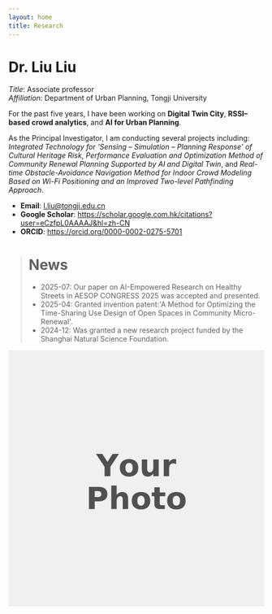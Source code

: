 ```yaml
---
layout: home
title: Research
---
```


# Dr. Liu Liu

*Title*: Associate professor  
*Affiliation*: Department of Urban Planning, Tongji University
 
For the past five years, I have been working on **Digital Twin City**, **RSSI–based crowd analytics**, and **AI for Urban Planning**.

As the Principal Investigator, I am conducting several projects including: *Integrated Technology for 'Sensing – Simulation – Planning Response' of Cultural Heritage Risk*, *Performance Evaluation and Optimization Method of Community Renewal Planning Supported by AI and Digital Twin*, and *Real-time Obstacle-Avoidance Navigation Method for Indoor Crowd Modeling Based on Wi-Fi Positioning and an Improved Two-level Pathfinding Approach*. 

- **Email**: l.liu@tongji.edu.cn
- **Google Scholar**: <https://scholar.google.com.hk/citations?user=eCzfpL0AAAAJ&hl=zh-CN>  
- **ORCID**: <https://orcid.org/0000-0002-0275-5701>


> # News
> - 2025-07: Our paper on AI-Empowered Research on Healthy Streets in AESOP CONGRESS 2025 was accepted and presented.
> - 2025-04: Granted invention patent:'A Method for Optimizing the Time-Sharing Use Design of Open Spaces in Community Micro-Renewal'.
> - 2024-12: Was granted a new research project funded by the Shanghai Natural Science Foundation.

![portrait](assets/img/avatar.png)
